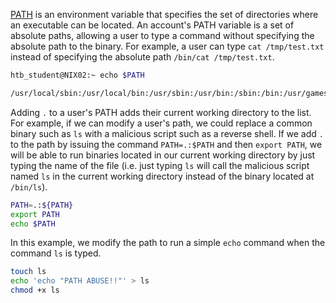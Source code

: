 [PATH](http://www.linfo.org/path_env_var.html) is an environment variable that specifies the set of directories where an executable can be located. An account's PATH variable is a set of absolute paths, allowing a user to type a command without specifying the absolute path to the binary. For example, a user can type `cat /tmp/test.txt` instead of specifying the absolute path `/bin/cat /tmp/test.txt`.

```bash
htb_student@NIX02:~ echo $PATH

/usr/local/sbin:/usr/local/bin:/usr/sbin:/usr/bin:/sbin:/bin:/usr/games:/usr/local/games
```

Adding `.` to a user's PATH adds their current working directory to the list. For example, if we can modify a user's path, we could replace a common binary such as `ls` with a malicious script such as a reverse shell. If we add `.` to the path by issuing the command `PATH=.:$PATH` and then `export PATH`, we will be able to run binaries located in our current working directory by just typing the name of the file (i.e. just typing `ls` will call the malicious script named `ls` in the current working directory instead of the binary located at `/bin/ls`).

```bash
PATH=.:${PATH}
export PATH
echo $PATH
```

In this example, we modify the path to run a simple `echo` command when the command `ls` is typed.

```bash
touch ls
echo 'echo "PATH ABUSE!!"' > ls
chmod +x ls
```